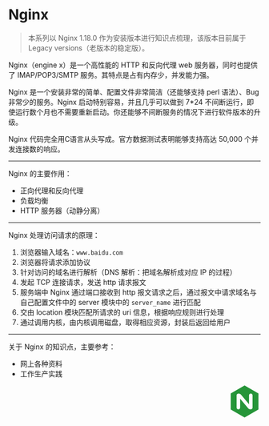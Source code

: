 # Nginx

> 本系列以 Nginx 1.18.0 作为安装版本进行知识点梳理，该版本目前属于 Legacy versions（老版本的稳定版）。

Nginx（engine x）是一个高性能的 HTTP 和反向代理 web 服务器，同时也提供了 IMAP/POP3/SMTP 服务。其特点是占有内存少，并发能力强。

Nginx 是一个安装非常的简单、配置文件非常简洁（还能够支持 perl 语法）、Bug 非常少的服务。Nginx 启动特别容易，并且几乎可以做到 7*24 不间断运行，即使运行数个月也不需要重新启动。你还能够不间断服务的情况下进行软件版本的升级。

Nginx 代码完全用C语言从头写成。官方数据测试表明能够支持高达 50,000 个并发连接数的响应。

<hr>

Nginx 的主要作用：

* 正向代理和反向代理
* 负载均衡
* HTTP 服务器（动静分离）

<hr>

Nginx 处理访问请求的原理：

1. 浏览器输入域名：`www.baidu.com`
2. 浏览器将请求添加协议
3. 针对访问的域名进行解析（DNS 解析：把域名解析成对应 IP 的过程）
4. 发起 TCP 连接请求，发送 http 请求报文
5. 服务端中 Nginx 通过端口接收到 http 报文请求之后，通过报文中请求域名与自己配置文件中的 server 模块中的 `server_name` 进行匹配
6. 交由 location 模块匹配所请求的 uri 信息，根据响应规则进行处理
7. 通过调用内核，由内核调用磁盘，取得相应资源，封装后返回给用户

<hr>

关于 Nginx 的知识点，主要参考：

* 网上各种资料
* 工作生产实践

<div style="text-align: right">
  <svg t="1624981822388" class="icon" viewBox="0 0 1024 1024" version="1.1" xmlns="http://www.w3.org/2000/svg" p-id="1252" width="64" height="64"><path d="M512 0L68.48 256v512L512 1024l443.52-256V256z m256 707.84c0 30.08-27.552 55.04-65.248 55.04-26.912 0-57.632-10.88-76.832-34.56l-256-304.672v284.16c0 30.752-24.32 55.04-54.368 55.04H312.32c-30.752 0-55.04-25.6-55.04-55.04V316.16c0-30.08 26.88-55.04 64-55.04 27.552 0 58.88 10.88 78.08 34.56l254.72 304.672V316.16c0-30.752 25.6-55.04 55.04-55.04h3.2c30.72 0 55.04 25.6 55.04 55.04v391.68z" fill="#269539" p-id="1253"></path></svg>
</div>
